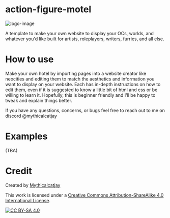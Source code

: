 # action-figure-motel
![logo-image]

A template to make your own website to display your OCs, worlds, and whatever you'd like built for artists, roleplayers, writers, furries, and all else. 

# How to use
Make your own hotel by importing pages into a website creator like neocities and editing them to match the aesthetics and information you want to display on your website. Each has in-depth instructions on how to edit them, even if it is suggested to know a little bit of html and css or be willing to learn it. Hopefully, this is beginner friendly and I'll be happy to tweak and explain things better. 

If you have any questions, concerns, or bugs feel free to reach out to me on discord @mythicalcatjay

# Examples
(TBA)

# Credit

Created by [Mythicalcatjay][mythicalcatjay]

This work is licensed under a
[Creative Commons Attribution-ShareAlike 4.0 International License][cc-by-sa].

[![CC BY-SA 4.0][cc-by-sa-image]][cc-by-sa]

[mythicalcatjay]: https://mythicalcatjay.neocities.org/
[cc-by-sa]: http://creativecommons.org/licenses/by-sa/4.0/
[cc-by-sa-image]: https://licensebuttons.net/l/by-sa/4.0/88x31.png
[logo-image]:https://mythicalcatjay.neocities.org/logo.png
